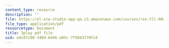```yaml
---
content_type: resource
description: ''
file: https://ol-ocw-studio-app-qa.s3.amazonaws.com/courses/res-tll-004-stem-concept-videos-fall-2013/edc07c08340d6d46a05c7f5043770fcd_x5Zr2-od-fU.pdf
file_type: application/pdf
resourcetype: Document
title: 3play pdf file
uid: edc07c08-340d-6d46-a05c-7f5043770fcd
---
```

